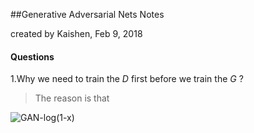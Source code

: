 ##Generative Adversarial Nets Notes

created by Kaishen, Feb 9, 2018



#### Questions

1.Why we need to train the $D$ first before we train the $G$ ?

>The reason is that 

![GAN-log(1-x)](/Users/kaishen/git_storage/PaperNotes/pictures/GAN-log(1-x).jpg)





